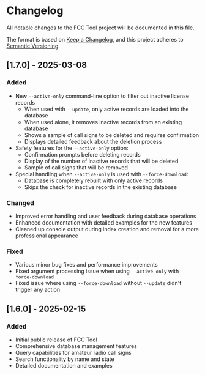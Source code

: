 # Changelog

All notable changes to the FCC Tool project will be documented in this file.

The format is based on [Keep a Changelog](https://keepachangelog.com/en/1.0.0/),
and this project adheres to [Semantic Versioning](https://semver.org/spec/v2.0.0.html).

## [1.7.0] - 2025-03-08

### Added
- New `--active-only` command-line option to filter out inactive license records
  - When used with `--update`, only active records are loaded into the database
  - When used alone, it removes inactive records from an existing database
  - Shows a sample of call signs to be deleted and requires confirmation
  - Displays detailed feedback about the deletion process
- Safety features for the `--active-only` option:
  - Confirmation prompts before deleting records
  - Display of the number of inactive records that will be deleted
  - Sample of call signs that will be removed
- Special handling when `--active-only` is used with `--force-download`:
  - Database is completely rebuilt with only active records
  - Skips the check for inactive records in the existing database

### Changed
- Improved error handling and user feedback during database operations
- Enhanced documentation with detailed examples for the new features
- Cleaned up console output during index creation and removal for a more professional appearance

### Fixed
- Various minor bug fixes and performance improvements
- Fixed argument processing issue when using `--active-only` with `--force-download`
- Fixed issue where using `--force-download` without `--update` didn't trigger any action

## [1.6.0] - 2025-02-15

### Added
- Initial public release of FCC Tool
- Comprehensive database management features
- Query capabilities for amateur radio call signs
- Search functionality by name and state
- Detailed documentation and examples 